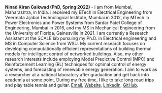 **Ninad Kiran Gaikwad (PhD, Spring 2022)** - I am from Mumbai, Maharashtra, in India. I received my BTech in Electrical Engineering from Veermata Jijabai Technological Institute, Mumbai in 2012, my MTech in Power Electronics and Power Systems from Sardar Patel College of Engineering, Mumbai in 2016, and my MS in Mechanical Engineering from the University of Florida, Gainesville in 2021. I am currently a Research Assistant at the SCALE lab pursuing my Ph.D. in Electrical engineering and MS in Computer Science from WSU. My current research focuses on developing computationally efficient representations of building thermal models for intelligent control of networked buildings. Also, my other research interests include employing Model Predictive Control (MPC) and Reinforcement Learning (RL) techniques for optimal control of energy systems, and forecasting of renewable energy generation. I aim to work as a researcher at a national laboratory after graduation and get back into academia at some point. During my free time, I like to take long road trips and play table tennis and guitar.  [Email](mailto:ninad.gaikwad@wsu.edu), [Website](https://ninadkgaikwad.github.io/), [LinkedIn](https://linkedin.com/in/ninadkirangaikwad), [GitHub](https://github.com/ninadkgaikwad).
